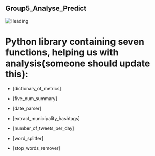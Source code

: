 ## Group5_Analyse_Predict
![Heading](https://w3.accelya.com/hubfs/Blog_Images/Its-Time-for-Airlines-to-Take-Data-Science-and-Artificial-Intelligence-Seriously_Blog.gif)

# Python library containing seven functions, helping us with analysis(someone should update this):

* [dictionary_of_metrics]

* [five_num_summary]

* [date_parser]

* [extract_municipality_hashtags]

* [number_of_tweets_per_day]

* [word_splitter]

* [stop_words_remover]

